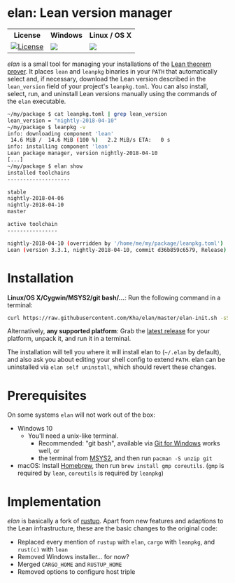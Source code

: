 # elan: Lean version manager

<table>
  <tr>
    <th>License</th><th>Windows</th><th>Linux / OS X</th>
  </tr>
  <tr>
    <td><a href="LICENSE"><img src="https://img.shields.io/badge/license-APACHE_2-green.svg?dummy" title="License"/></a></td>
    <td><a href="https://ci.appveyor.com/project/Kha/elan"><img src="https://ci.appveyor.com/api/projects/status/56t26ufeo25q99sw/branch/master"/></a></td>
    <td><a href="https://travis-ci.org/Kha/elan"><img src="https://travis-ci.org/Kha/elan.png?branch=master"/></a></td>
  </tr>
</table>

*elan* is a small tool for managing your installations of the [Lean theorem prover](https://leanprover.github.io). It places `lean` and `leanpkg` binaries in your `PATH` that automatically select and, if necessary, download the Lean version described in the `lean_version` field of your project's `leanpkg.toml`.
You can also install, select, run, and uninstall Lean versions manually using the commands of the `elan` executable.

```bash
~/my/package $ cat leanpkg.toml | grep lean_version
lean_version = "nightly-2018-04-10"
~/my/package $ leanpkg -v
info: downloading component 'lean'
 14.6 MiB /  14.6 MiB (100 %)   2.2 MiB/s ETA:   0 s
info: installing component 'lean'
Lean package manager, version nightly-2018-04-10
[...]
~/my/package $ elan show
installed toolchains
--------------------

stable
nightly-2018-04-06
nightly-2018-04-10
master

active toolchain
----------------

nightly-2018-04-10 (overridden by '/home/me/my/package/leanpkg.toml')
Lean (version 3.3.1, nightly-2018-04-10, commit d36b859c6579, Release)
```

# Installation

**Linux/OS X/Cygwin/MSYS2/git bash/...**: Run the following command in a terminal:

```bash
curl https://raw.githubusercontent.com/Kha/elan/master/elan-init.sh -sSf | sh
```

Alternatively, **any supported platform**: Grab the [latest release](https://github.com/Kha/elan/releases/latest) for your platform, unpack it, and run it in a terminal.

The installation will tell you where it will install elan to (`~/.elan` by default), and also ask you about editing your shell config to extend `PATH`. elan can be uninstalled via `elan self uninstall`, which should revert these changes.

# Prerequisites

On some systems `elan` will not work out of the box:

* Windows 10
   * You'll need a unix-like terminal.
      * Recommended: "git bash", available via [Git for Windows](https://gitforwindows.org/) works well, or
      * the terminal from [MSYS2](https://www.msys2.org/), and then run `pacman -S unzip git`
* macOS: Install [Homebrew](https://brew.sh/), then run `brew install gmp coreutils`.
  (`gmp` is required by `lean`, `coreutils` is required by `leanpkg`)

# Implementation

*elan* is basically a fork of [rustup](https://github.com/rust-lang-nursery/rustup.rs). Apart from new features and adaptions to the Lean infrastructure, these are the basic changes to the original code:

* Replaced every mention of `rustup` with `elan`, `cargo` with `leanpkg`, and `rust(c)` with `lean`
* Removed Windows installer... for now?
* Merged `CARGO_HOME` and `RUSTUP_HOME`
* Removed options to configure host triple
